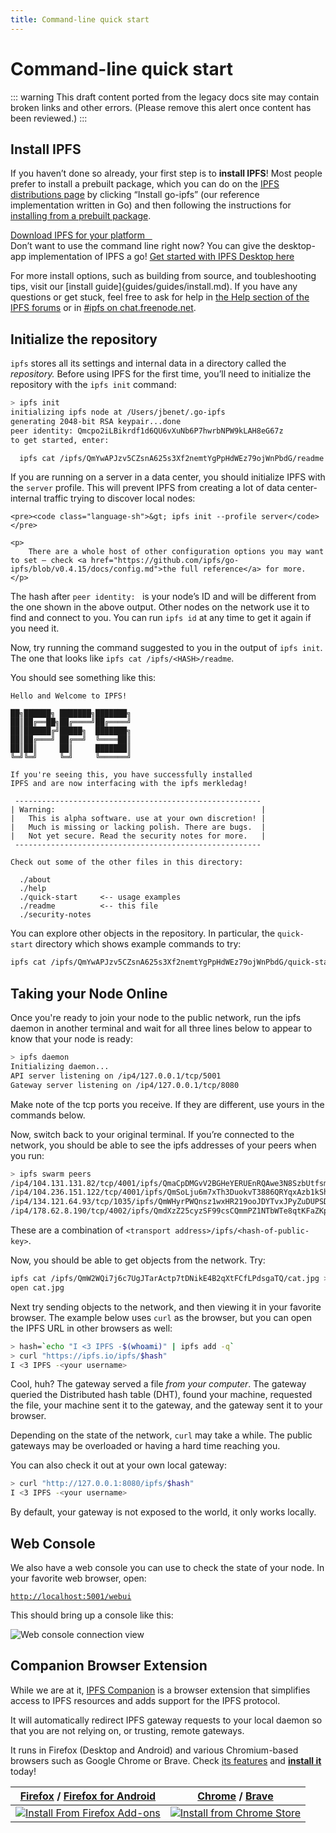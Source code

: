 ```yaml
---
title: Command-line quick start
---
```


# Command-line quick start

::: warning
This draft content ported from the legacy docs site may contain broken links and other errors. (Please remove this alert once content has been reviewed.)
:::

## Install IPFS

If you haven’t done so already, your first step is to **install IPFS**! Most people prefer to install a prebuilt package, which you can do on the [IPFS distributions page](https://dist.ipfs.io/#go-ipfs) by clicking “Install go-ipfs” (our reference implementation written in Go) and then following the instructions for [installing from a prebuilt package](../install/#installing-from-a-prebuilt-package).

<a class="button button-primary" href="https://dist.ipfs.io/#go-ipfs" role="button">
  Download IPFS for your platform &nbsp;&nbsp;<i class="fa fa-download" aria-hidden="true"></i>
</a>

<aside class="alert alert-info">
  Don’t want to use the command line right now? You can give the desktop-app implementation of IPFS a go! <a href="https://github.com/ipfs-shipyard/ipfs-desktop">Get started with IPFS Desktop here <i class="fas fa-external-link-square-alt fa-sm"></i></a>
</aside>

For more install options, such as building from source, and toubleshooting tips, visit our [install guide]{guides/guides/install.md). If you have any questions or get stuck, feel free to ask for help in [the Help section of the IPFS forums](https://discuss.ipfs.io/c/help) or in [#ipfs on chat.freenode.net](irc://chat.freenode.net/%23ipfs).

## Initialize the repository

`ipfs` stores all its settings and internal data in a directory called the _repository._ Before using IPFS for the first time, you’ll need to initialize the repository with the `ipfs init` command:

```sh
> ipfs init
initializing ipfs node at /Users/jbenet/.go-ipfs
generating 2048-bit RSA keypair...done
peer identity: Qmcpo2iLBikrdf1d6QU6vXuNb6P7hwrbNPW9kLAH8eG67z
to get started, enter:

  ipfs cat /ipfs/QmYwAPJzv5CZsnA625s3Xf2nemtYgPpHdWEz79ojWnPbdG/readme

```

<div class="alert alert-warning">
    <p>
        If you are running on a server in a data center, you should initialize IPFS with the <code>server</code> profile. This will prevent IPFS from creating a lot of data center-internal traffic trying to discover local nodes:
    </p>

    <pre><code class="language-sh">&gt; ipfs init --profile server</code></pre>

    <p>
        There are a whole host of other configuration options you may want to set — check <a href="https://github.com/ipfs/go-ipfs/blob/v0.4.15/docs/config.md">the full reference</a> for more.
    </p>

</div>

<div class="alert alert-info">
    The hash after <code>peer identity: </code> is your node’s ID and will be different from the one shown in the above output. Other nodes on the network use it to find and connect to you. You can run <code>ipfs id</code> at any time to get it again if you need it.
</div>

Now, try running the command suggested to you in the output of `ipfs init`. The one that looks like `ipfs cat /ipfs/<HASH>/readme`.

You should see something like this:

```
Hello and Welcome to IPFS!

██╗██████╗ ███████╗███████╗
██║██╔══██╗██╔════╝██╔════╝
██║██████╔╝█████╗  ███████╗
██║██╔═══╝ ██╔══╝  ╚════██║
██║██║     ██║     ███████║
╚═╝╚═╝     ╚═╝     ╚══════╝

If you're seeing this, you have successfully installed
IPFS and are now interfacing with the ipfs merkledag!

 -------------------------------------------------------
| Warning:                                              |
|   This is alpha software. use at your own discretion! |
|   Much is missing or lacking polish. There are bugs.  |
|   Not yet secure. Read the security notes for more.   |
 -------------------------------------------------------

Check out some of the other files in this directory:

  ./about
  ./help
  ./quick-start     <-- usage examples
  ./readme          <-- this file
  ./security-notes

```

You can explore other objects in the repository. In particular, the `quick-start` directory which shows example commands to try:

```sh
ipfs cat /ipfs/QmYwAPJzv5CZsnA625s3Xf2nemtYgPpHdWEz79ojWnPbdG/quick-start
```

## Taking your Node Online

Once you're ready to join your node to the public network, run the ipfs daemon in another terminal and wait for all three lines below to appear to know that your node is ready:

```sh
> ipfs daemon
Initializing daemon...
API server listening on /ip4/127.0.0.1/tcp/5001
Gateway server listening on /ip4/127.0.0.1/tcp/8080
```

<div class="alert alert-info">
Make note of the tcp ports you receive. If they are different, use yours in the commands below.
</div>

Now, switch back to your original terminal. If you’re connected to the network,
you should be able to see the ipfs addresses of your peers when you run:

```sh
> ipfs swarm peers
/ip4/104.131.131.82/tcp/4001/ipfs/QmaCpDMGvV2BGHeYERUEnRQAwe3N8SzbUtfsmvsqQLuvuJ
/ip4/104.236.151.122/tcp/4001/ipfs/QmSoLju6m7xTh3DuokvT3886QRYqxAzb1kShaanJgW36yx
/ip4/134.121.64.93/tcp/1035/ipfs/QmWHyrPWQnsz1wxHR219ooJDYTvxJPyZuDUPSDpdsAovN5
/ip4/178.62.8.190/tcp/4002/ipfs/QmdXzZ25cyzSF99csCQmmPZ1NTbWTe8qtKFaZKpZQPdTFB
```

These are a combination of `<transport address>/ipfs/<hash-of-public-key>`.

Now, you should be able to get objects from the network. Try:

```sh
ipfs cat /ipfs/QmW2WQi7j6c7UgJTarActp7tDNikE4B2qXtFCfLPdsgaTQ/cat.jpg >cat.jpg
open cat.jpg
```

Next try sending objects to the network, and then
viewing it in your favorite browser. The example below uses `curl`
as the browser, but you can open the IPFS URL in other browsers as well:

```sh
> hash=`echo "I <3 IPFS -$(whoami)" | ipfs add -q`
> curl "https://ipfs.io/ipfs/$hash"
I <3 IPFS -<your username>
```

Cool, huh? The gateway served a file _from your computer_. The gateway queried
the Distributed hash table (DHT), found your machine, requested the file, your machine sent it to the
gateway, and the gateway sent it to your browser.

<div class="alert alert-warning">
    Depending on the state of the network, <code>curl</code> may take a while. The public gateways may be overloaded or having a hard time reaching you.
</div>

You can also check it out at your own local gateway:

```sh
> curl "http://127.0.0.1:8080/ipfs/$hash"
I <3 IPFS -<your username>
```

By default, your gateway is not exposed to the world, it only works locally.

## Web Console

We also have a web console you can use to check the state of your node.
In your favorite web browser, open:

<pre><code><a href="http://localhost:5001/webui">http://localhost:5001/webui</a></code></pre>

This should bring up a console like this:

![Web console connection view](https://docs.ipfs.io/introduction/assets/webui-connection.png)

## Companion Browser Extension

While we are at it, [IPFS Companion](https://github.com/ipfs-shipyard/ipfs-companion#ipfs-companion) is a
browser extension that simplifies access to IPFS resources and adds support for
the IPFS protocol.

<div class="alert alert-info">
It will automatically redirect IPFS gateway requests to
your local daemon so that you are not relying on, or trusting, remote gateways.
</div>

It runs in Firefox (Desktop and Android)
and various Chromium-based browsers such as Google Chrome or Brave.
Check [its features](https://github.com/ipfs-shipyard/ipfs-companion#features) and [**install it**](https://github.com/ipfs-shipyard/ipfs-companion#install) today!

| [Firefox](https://www.mozilla.org/firefox/new/) / [Firefox for Android](https://play.google.com/store/apps/details?id=org.mozilla.firefox)                       | [Chrome](https://www.google.com/chrome/) / [Brave](https://brave.com/)                                                                                                                   |
| ---------------------------------------------------------------------------------------------------------------------------------------------------------------- | ---------------------------------------------------------------------------------------------------------------------------------------------------------------------------------------- |
| [![Install From Firefox Add-ons](https://docs.ipfs.io/introduction/assets/get-the-firefox-add-on.png)](https://addons.mozilla.org/firefox/addon/ipfs-companion/) | [![Install from Chrome Store](https://docs.ipfs.io/introduction/assets/chrome-web-store.png)](https://chrome.google.com/webstore/detail/ipfs-companion/nibjojkomfdiaoajekhjakgkdhaomnch) |
